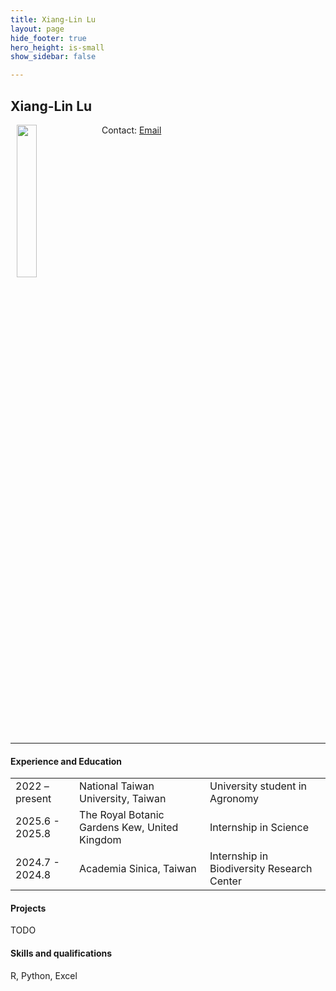```yaml
---
title: Xiang-Lin Lu
layout: page
hide_footer: true
hero_height: is-small
show_sidebar: false

---
```


## Xiang-Lin Lu
<img src="{{site.url}}/img/xiang_lin_lu.jpg" align="left" hspace="10" width="25%">

Contact:
<i class="fas fa-at"></i> [Email](mailto:b11601013@ntu.edu.tw)  

<!--
<i class="fab fa-github"></i> [Github]()  
<i class="fab fa-linkedin"></i> [LinkedIn]()
<i class="fab fa-google"></i> [Google Scholar]()  
-->

<br clear="all">
<hr class="solid">

#### Experience and Education
| | | |
| --- | --- | --- |
| 2022 – present  | National Taiwan University, Taiwan |  University student in Agronomy |
| 2025.6 - 2025.8 | The Royal Botanic Gardens Kew, United Kingdom | Internship in Science |
| 2024.7 - 2024.8 | Academia Sinica, Taiwan | Internship in Biodiversity Research Center |

#### Projects

TODO

#### Skills and qualifications

R, Python, Excel

